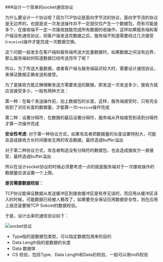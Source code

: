 ###设计一个简单的socket通信协议

为什么要设计一个协议呢？因为TCP协议是面向字节流的协议，面向字节流的协议是无边界的，也就是说一次发送操作并不一定就仅仅产生一个数据包，而有可能是多个，在接收端不一定一次接收就能完成所有数据的收操作。这样如果服务端和客户端没有通信协议，则客户端发送完数据之后，服务端不知道需要经过几次接受(`receive`)操作才能完成一次数据交换。

这个问题一般发生在客户端和服务端传送大批量数据时，如果数据之间没有边界，那么服务端如何知道数据已经传送完毕了呢？

所以，为了传送大量数据，或者客户端与服务端延迟较大时，需要设计通信协议，来保证数据正确发送和接受。

为了是接收方能正确理解发送方需要发送的数据，即发送一次发送多少，接收方就应该接受多少，一般有两种方法：

第一种：在每个发送操作前，加上数据包的长度，这样，服务端接受时，只有完全收到了对应长度的数据量，才能算一次`receive`操作完成

第二种：设置分隔符，在数据的最后设置分隔符，服务端从开始接受到读到分隔符才算一次操作完成

**安全性考虑**:
对于第一种协议方式，如果攻击者把数据量的长度设置特别大，可能会造成接收方长时间接收无用的攻击数据，最终造成buffer溢出

对于第二种协议方式，攻击者构造没有分隔符的数据包，也会造成接收方一直接受，最终造成buffer溢出

所以在设计socket协议的时候必须要考虑一点的就是服务端对于一次接收操作的数据量应该设置一个上限。

**是否需要数据校验：**

TCP协议能保证数据从发送缓冲区到接收缓冲区是有序无误的，而应用从缓冲区读入的时候，可能数据已经被人篡改了，如果要完全保证应用数据安全性，则在应用上层还是要做TCP Sokcet的数据校验。

于是，设计出来的通信协议如下：

![socket协议](http://i.imgur.com/hphXd94.png)

- Type指的是数据包类型，可以指定数据包用来的目的
- Data Length指的是数据的长度
- Data 数据体
- CS 校验，包括Type、Data Length和Data的校验，一般可以用md5校验 